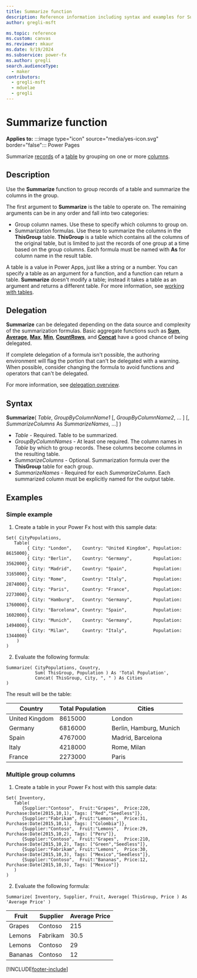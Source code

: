 ```yaml
---
title: Summarize function
description: Reference information including syntax and examples for Summarize function.
author: gregli-msft

ms.topic: reference
ms.custom: canvas
ms.reviewer: mkaur
ms.date: 9/19/2024
ms.subservice: power-fx
ms.author: gregli
search.audienceType:
  - maker
contributors:
  - gregli-msft
  - mduelae
  - gregli
---
```


# Summarize function

**Applies to:** :::image type="icon" source="media/yes-icon.svg" border="false"::: Power Pages

Summarize [records](/power-apps/maker/canvas-apps/working-with-tables#records) of a [table](/power-apps/maker/canvas-apps/working-with-tables) by grouping on one or more [columns](/power-apps/maker/canvas-apps/working-with-tables#columns).

## Description

Use the **Summarize** function to group records of a table and summarize the columns in the group.

The first argument to **Summarize** is the table to operate on. The remaining arguments can be in any order and fall into two categories:
- Group column names. Use these to specify which columns to group on.
- Summarization formulas. Use these to summarize the columns in the **ThisGroup** table. **ThisGroup** is a table which contains all the columns of the original table, but is limited to just the records of one group at a time based on the group columns. Each formula must be named with **As** for column name in the result table.

A table is a value in Power Apps, just like a string or a number. You can specify a table as an argument for a function, and a function can return a table. **Summarize** doesn't modify a table; instead it takes a table as an argument and returns a different table. For more information, see [working with tables](/power-apps/maker/canvas-apps/working-with-tables).

## Delegation

**Summarize** can be delegated depending on the data source and complexity of the summarization formulas. Basic aggregate functions such as [**Sum**](function-aggregates.md), [**Average**](function-aggregates.md), [**Max**](function-aggregates.md), [**Min**](function-aggregates.md), [**CountRows**](function-table-counts.md), and [**Concat**](function-concatenate.md) have a good chance of being delegated. 

If complete delegation of a formula isn't possible, the authoring environment will flag the portion that can't be delegated with a warning. When possible, consider changing the formula to avoid functions and operators that can't be delegated. 

For more information, see [delegation overview](/power-apps/maker/canvas-apps/delegation-overview).

## Syntax

**Summarize**( _Table_, _GroupByColumnName1_ [, _GroupByColumnName2_, ... ] [, _SummarizeColumns_ As _SummarizeNames_, ...] )

- _Table_ - Required. Table to be summarized.
- _GroupByColumnNames_ - At least one required. The column names in _Table_ by which to group records. These columns become columns in the resulting table.
- _SummarizeColumns_ - Optional. Summarization formula over the **ThisGroup** table for each group.
- _SummarizeNames_ - Required for each _SummarizeColumn_. Each summarized column must be explicitly named for the output table.

## Examples

### Simple example

1. Create a table in your Power Fx host with this sample data:

```power-fx
Set( CityPopulations, 
   Table(
        { City: "London",    Country: "United Kingdom", Population: 8615000},
        { City: "Berlin",    Country: "Germany",        Population: 3562000},
        { City: "Madrid",    Country: "Spain",          Population: 3165000},
        { City: "Rome",      Country: "Italy",          Population: 2874000},
        { City: "Paris",     Country: "France",         Population: 2273000},
        { City: "Hamburg",   Country: "Germany",        Population: 1760000},
        { City: "Barcelona", Country: "Spain",          Population: 1602000},
        { City: "Munich",    Country: "Germany",        Population: 1494000},
        { City: "Milan",     Country: "Italy",          Population: 1344000}
    )
)
```

2. Evaluate the following formula:

```power-fx
Summarize( CityPopulations, Country,
           Sum( ThisGroup, Population ) As 'Total Population',
           Concat( ThisGroup, City, ", " ) As Cities 
)
```

The result will be the table:

| Country | Total Population | Cities |
|---------|------------------|--------|
| United Kingdom | 8615000 | London |
| Germany | 6816000 | Berlin, Hamburg, Munich |
| Spain | 4767000 | Madrid, Barcelona | 
| Italy | 4218000 | Rome, Milan |
| France | 2273000 | Paris |

### Multiple group columns

1. Create a table in your Power Fx host with this sample data:

```power-fx
Set( Inventory, 
   Table(
      {Supplier:"Contoso",  Fruit:"Grapes",  Price:220, Purchase:Date(2015,10,1), Tags: ["Red","Seedless"]},
      {Supplier:"Fabrikam", Fruit:"Lemons",  Price:31,  Purchase:Date(2015,10,1), Tags: ["Colombia"]},
      {Supplier:"Contoso",  Fruit:"Lemons",  Price:29,  Purchase:Date(2015,10,2), Tags: ["Peru"]},
      {Supplier:"Contoso",  Fruit:"Grapes",  Price:210, Purchase:Date(2015,10,2), Tags: ["Green","Seedless"]},
      {Supplier:"Fabrikam", Fruit:"Lemons",  Price:30,  Purchase:Date(2015,10,3), Tags: ["Mexico","Seedless"]},
      {Supplier:"Contoso",  Fruit:"Bananas", Price:12,  Purchase:Date(2015,10,3), Tags: ["Mexico"]}
   )
)
```

2. Evaluate the following formula:

```power-fx
Summarize( Inventory, Supplier, Fruit, Average( ThisGroup, Price ) As 'Average Price' )
```

| Fruit   | Supplier  | Average Price |
|---------|-----------|---------------|
| Grapes  | Contoso   | 215           |
| Lemons  | Fabrikam  | 30.5          |
| Lemons  | Contoso   | 29            |
| Bananas | Contoso   | 12            |

[!INCLUDE[footer-include](../../includes/footer-banner.md)]
